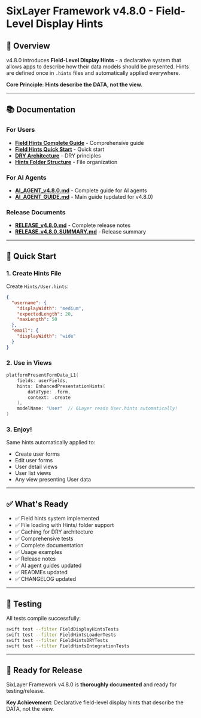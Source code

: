 # SixLayer Framework v4.8.0 - Field-Level Display Hints

## 🎯 Overview

v4.8.0 introduces **Field-Level Display Hints** - a declarative system that allows apps to describe how their data models should be presented. Hints are defined once in `.hints` files and automatically applied everywhere.

**Core Principle**: **Hints describe the DATA, not the view.**

---

## 📚 Documentation

### For Users

- **[Field Hints Complete Guide](../Framework/docs/FieldHintsCompleteGuide.md)** - Comprehensive guide
- **[Field Hints Quick Start](../Framework/docs/FieldHintsGuide.md)** - Quick start
- **[DRY Architecture](../Framework/docs/HintsDRYArchitecture.md)** - DRY principles
- **[Hints Folder Structure](../Framework/docs/HintsFolderStructure.md)** - File organization

### For AI Agents

- **[AI_AGENT_v4.8.0.md](AI_AGENT_v4.8.0.md)** - Complete guide for AI agents
- **[AI_AGENT_GUIDE.md](../Framework/docs/AI_AGENT_GUIDE.md)** - Main guide (updated for v4.8.0)

### Release Documents

- **[RELEASE_v4.8.0.md](RELEASE_v4.8.0.md)** - Complete release notes
- **[RELEASE_v4.8.0_SUMMARY.md](RELEASE_v4.8.0_SUMMARY.md)** - Release summary

---

## 🚀 Quick Start

### 1. Create Hints File

Create `Hints/User.hints`:

```json
{
  "username": {
    "displayWidth": "medium",
    "expectedLength": 20,
    "maxLength": 50
  },
  "email": {
    "displayWidth": "wide"
  }
}
```

### 2. Use in Views

```swift
platformPresentFormData_L1(
    fields: userFields,
    hints: EnhancedPresentationHints(
        dataType: .form,
        context: .create
    ),
    modelName: "User"  // 6Layer reads User.hints automatically!
)
```

### 3. Enjoy!

Same hints automatically applied to:
- Create user forms
- Edit user forms
- User detail views
- User list views
- Any view presenting User data

---

## ✅ What's Ready

- ✅ Field hints system implemented
- ✅ File loading with Hints/ folder support
- ✅ Caching for DRY architecture
- ✅ Comprehensive tests
- ✅ Complete documentation
- ✅ Usage examples
- ✅ Release notes
- ✅ AI agent guides updated
- ✅ READMEs updated
- ✅ CHANGELOG updated

---

## 🧪 Testing

All tests compile successfully:

```bash
swift test --filter FieldDisplayHintsTests
swift test --filter FieldHintsLoaderTests
swift test --filter FieldHintsDRYTests
swift test --filter FieldHintsIntegrationTests
```

---

## 📝 Ready for Release

SixLayer Framework v4.8.0 is **thoroughly documented** and ready for testing/release.

**Key Achievement**: Declarative field-level display hints that describe the DATA, not the view.


